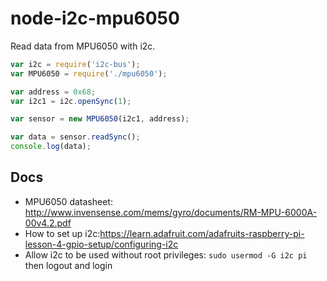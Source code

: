 # node-i2c-mpu6050

Read data from MPU6050 with i2c.

```js
var i2c = require('i2c-bus');
var MPU6050 = require('./mpu6050');

var address = 0x68;
var i2c1 = i2c.openSync(1);

var sensor = new MPU6050(i2c1, address);

var data = sensor.readSync();
console.log(data);
```

## Docs

* MPU6050 datasheet: http://www.invensense.com/mems/gyro/documents/RM-MPU-6000A-00v4.2.pdf
* How to set up i2c:https://learn.adafruit.com/adafruits-raspberry-pi-lesson-4-gpio-setup/configuring-i2c
* Allow i2c to be used without root privileges: `sudo usermod -G i2c pi` then logout and login

